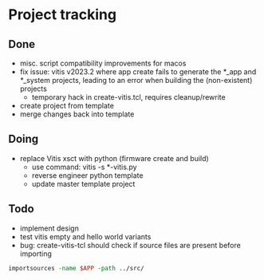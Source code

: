 # Project tracking

## Done

- misc. script compatibility improvements for macos
- fix issue: vitis v2023.2 where app create fails to generate the *_app and *_system projects, leading to an error when building the (non-existent) projects
  - temporary hack in create-vitis.tcl, requires cleanup/rewrite
- create project from template
- merge changes back into template

## Doing

- replace Vitis xsct with python (firmware create and build)
  - use command: vitis -s *-vitis.py
  - reverse engineer python template
  - update master template project

## Todo

- implement design
- test vitis empty and hello world variants
- bug: create-vitis-tcl should check if source files are present before importing
```tcl
importsources -name $APP -path ../src/
```